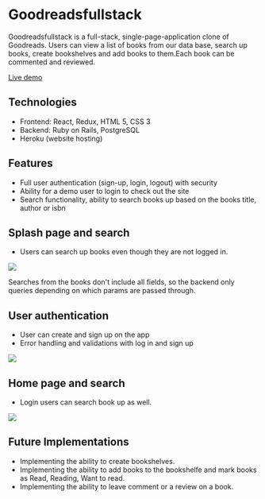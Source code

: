 # Goodreadsfullstack

Goodreadsfullstack is a full-stack, single-page-application clone of Goodreads. Users can view a list of books from our data base, search up books, create bookshelves and add books to them.Each book can be commented and reviewed.


 [Live demo](https://good-reads-full-stack.herokuapp.com/#/)

## Technologies 
* Frontend:
    React,
    Redux,
    HTML 5,
    CSS 3
* Backend:
    Ruby on Rails,
    PostgreSQL
* Heroku (website hosting)

## Features
* Full user authentication (sign-up, login, logout) with security
* Ability for a demo user to login to check out the site
* Search functionality, ability to search books up based on the books title, author or isbn

## Splash page and search
* Users can search up books even though they are not logged in.

![](https://media.giphy.com/media/hs1TYa2cuSeMgjq0Yu/giphy.gif)

Searches from the books don't include all fields, so the backend only queries depending on which params are passed through.



## User authentication 

* User can create and sign up on the app
* Error handling and validations with log in and sign up


![](https://media.giphy.com/media/cJZPGOwpDmDrcQrYb7/giphy.gif)

## Home page and search 
* Login users can search book up as well.

![](https://media.giphy.com/media/J6VZJrDyXqYwsCjzCI/giphy.gif)

## Future Implementations
* Implementing the ability to create bookshelves.
* Implementing the ability to add books to the bookshelfe and mark books as Read, Reading, Want to read.
* Implementing the ability to leave comment or a review on a book.


